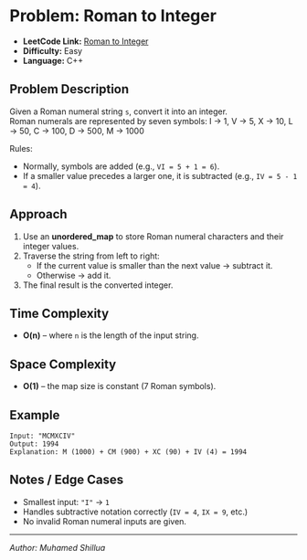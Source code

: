 # Problem: Roman to Integer

- **LeetCode Link:** [Roman to Integer](https://leetcode.com/problems/roman-to-integer/)
- **Difficulty:** Easy
- **Language:** C++

## Problem Description
Given a Roman numeral string `s`, convert it into an integer.  
Roman numerals are represented by seven symbols:
I -> 1, V -> 5, X -> 10, L -> 50, C -> 100, D -> 500, M -> 1000

Rules:
  - Normally, symbols are added (e.g., `VI = 5 + 1 = 6`).
  - If a smaller value precedes a larger one, it is subtracted (e.g., `IV = 5 - 1 = 4`).

## Approach
1. Use an **unordered_map** to store Roman numeral characters and their integer values.
2. Traverse the string from left to right:
   - If the current value is smaller than the next value → subtract it.  
   - Otherwise → add it.  
3. The final result is the converted integer.

## Time Complexity
- **O(n)** – where `n` is the length of the input string.
  
## Space Complexity
- **O(1)** – the map size is constant (7 Roman symbols).

## Example
```
Input: "MCMXCIV"
Output: 1994
Explanation: M (1000) + CM (900) + XC (90) + IV (4) = 1994
```

## Notes / Edge Cases
- Smallest input: `"I"` → `1`
- Handles subtractive notation correctly (`IV = 4`, `IX = 9`, etc.)
- No invalid Roman numeral inputs are given.

---
*Author: Muhamed Shillua*
